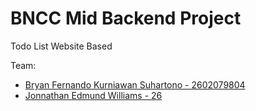 # BNCC Mid Backend Project
Todo List Website Based

Team:
- [Bryan Fernando Kurniawan Suhartono - 2602079804](https://github.com/bryanfks-dev)
- [Jonnathan Edmund Williams - 26](https://github.com/jonathanEdmundW)
